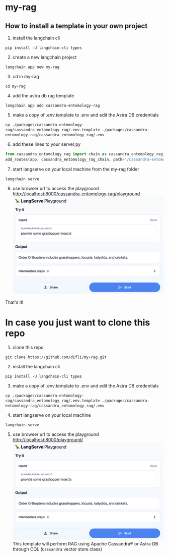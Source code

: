 # my-rag

## How to install a template in your own project

1. install the langchain cli 
```commandline
pip install -U langchain-cli types
```
2. create a new langchain project
```commandline
langchain app new my-rag
```
3. cd in my-rag
```commandline
cd my-rag
```
4. add the astra db rag template 
```commandline
langchain app add cassandra-entomology-rag
```
5. make a copy of .env.template to .env and edit the Astra DB credentials
```commandline
cp ./packages/cassandra-entomology-rag/cassandra_entomology_rag/.env.template ./packages/cassandra-entomology-rag/cassandra_entomology_rag/.env
```
6. add these lines to your server.py
```python
from cassandra_entomology_rag import chain as cassandra_entomology_rag_chain
add_routes(app, cassandra_entomology_rag_chain, path="/cassandra-entomology-rag")
```
7. start langserve on your local machine from the my-rag folder
```commandline
langchain serve
```
8. use browser url to access the playground [http://localhost:8000/cassandra-entomology-rag/playground](http://localhost:8000/cassandra-entomology-rag/playground/)
![image](./lserve.png)

That's it!

# In case you just want to clone this repo

1. clone this repo
```commandline
git clone https://github.com/difli/my-rag.git
```
2. install the langchain cli
```commandline
pip install -U langchain-cli types
```
3. make a copy of .env.template to .env and edit the Astra DB credentials
```commandline
cp ./packages/cassandra-entomology-rag/cassandra_entomology_rag/.env.template ./packages/cassandra-entomology-rag/cassandra_entomology_rag/.env
```
4. start langserve on your local machine 
```commandline
langchain serve
```
5. use browser url to access the playground [http://localhost:8000/playground/](http://localhost:8000/playground/)
![image](./lserve.png)
This template will perform RAG using Apache Cassandra® or Astra DB through CQL (`Cassandra` vector store class)